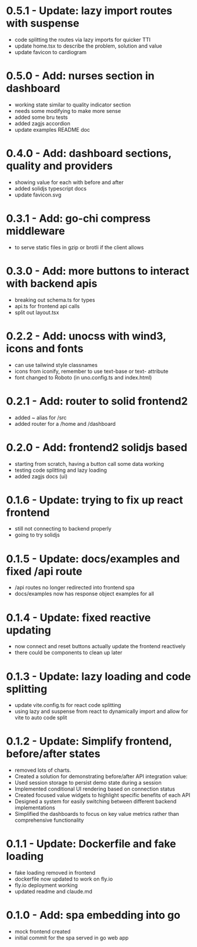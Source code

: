 # 0.5.1 - Update: lazy import routes with suspense
- code splitting the routes via lazy imports for quicker TTI
- update home.tsx to describe the problem, solution and value
- update favicon to cardiogram

# 0.5.0 - Add: nurses section in dashboard
- working state similar to quality indicator section
- needs some modifying to make more sense
- added some bru tests
- added zagjs accordion
- update examples README doc

# 0.4.0 - Add: dashboard sections, quality and providers
- showing value for each with before and after
- added solidjs typescript docs
- update favicon.svg

# 0.3.1 - Add: go-chi compress middleware
- to serve static files in gzip or brotli if the client allows

# 0.3.0 - Add: more buttons to interact with backend apis
- breaking out schema.ts for types
- api.ts for frontend api calls
- split out layout.tsx

# 0.2.2 - Add: unocss with wind3, icons and fonts
- can use tailwind style classnames
- icons from iconify, remember to use text-base or text- attribute
- font changed to Roboto (in uno.config.ts and index.html)

# 0.2.1 - Add: router to solid frontend2
- added ~ alias for /src
- added router for a /home and /dashboard

# 0.2.0 - Add: frontend2 solidjs based
- starting from scratch, having a button call some data working
- testing code splitting and lazy loading
- added zagjs docs (ui)

# 0.1.6 - Update: trying to fix up react frontend
- still not connecting to backend properly
- going to try solidjs

# 0.1.5 - Update: docs/examples and fixed /api route
- /api routes no longer redirected into frontend spa
- docs/examples now has response object examples for all

# 0.1.4 - Update: fixed reactive updating
- now connect and reset buttons actually update the frontend reactively
- there could be components to clean up later

# 0.1.3 - Update: lazy loading and code splitting
- update vite.config.ts for react code splitting
- using lazy and suspense from react to dynamically import and allow for vite to auto code split

# 0.1.2 - Update: Simplify frontend, before/after states
- removed lots of charts.
- Created a solution for demonstrating before/after API integration value:
- Used session storage to persist demo state during a session
- Implemented conditional UI rendering based on connection status
- Created focused value widgets to highlight specific benefits of each API
- Designed a system for easily switching between different backend implementations
- Simplified the dashboards to focus on key value metrics rather than comprehensive functionality

# 0.1.1 - Update: Dockerfile and fake loading
- fake loading removed in frontend
- dockerfile now updated to work on fly.io
- fly.io deployment working
- updated readme and claude.md

# 0.1.0 - Add: spa embedding into go
- mock frontend created
- initial commit for the spa served in go web app
